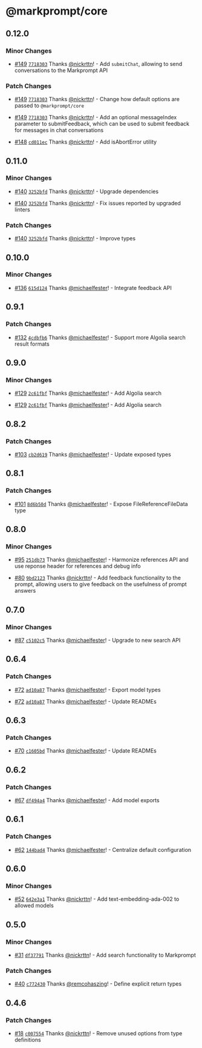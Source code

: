 # @markprompt/core

## 0.12.0

### Minor Changes

- [#149](https://github.com/motifland/markprompt-js/pull/149)
  [`7718303`](https://github.com/motifland/markprompt-js/commit/77183036e67837680c50bd4a5c0023234c4df881)
  Thanks [@nickrttn](https://github.com/nickrttn)! - Add `submitChat`, allowing
  to send conversations to the Markprompt API

### Patch Changes

- [#149](https://github.com/motifland/markprompt-js/pull/149)
  [`7718303`](https://github.com/motifland/markprompt-js/commit/77183036e67837680c50bd4a5c0023234c4df881)
  Thanks [@nickrttn](https://github.com/nickrttn)! - Change how default options
  are passed to `@markprompt/core`

- [#149](https://github.com/motifland/markprompt-js/pull/149)
  [`7718303`](https://github.com/motifland/markprompt-js/commit/77183036e67837680c50bd4a5c0023234c4df881)
  Thanks [@nickrttn](https://github.com/nickrttn)! - Add an optional
  messageIndex parameter to submitFeedback, which can be used to submit feedback
  for messages in chat conversations

- [#148](https://github.com/motifland/markprompt-js/pull/148)
  [`cd011ec`](https://github.com/motifland/markprompt-js/commit/cd011ecfc53325f23618554f1ace9ca9018b5680)
  Thanks [@nickrttn](https://github.com/nickrttn)! - Add isAbortError utility

## 0.11.0

### Minor Changes

- [#140](https://github.com/motifland/markprompt-js/pull/140)
  [`3252bfd`](https://github.com/motifland/markprompt-js/commit/3252bfd04e0b358c0ade9c1e7826806b568ca9ea)
  Thanks [@nickrttn](https://github.com/nickrttn)! - Upgrade dependencies

- [#140](https://github.com/motifland/markprompt-js/pull/140)
  [`3252bfd`](https://github.com/motifland/markprompt-js/commit/3252bfd04e0b358c0ade9c1e7826806b568ca9ea)
  Thanks [@nickrttn](https://github.com/nickrttn)! - Fix issues reported by
  upgraded linters

### Patch Changes

- [#140](https://github.com/motifland/markprompt-js/pull/140)
  [`3252bfd`](https://github.com/motifland/markprompt-js/commit/3252bfd04e0b358c0ade9c1e7826806b568ca9ea)
  Thanks [@nickrttn](https://github.com/nickrttn)! - Improve types

## 0.10.0

### Minor Changes

- [#136](https://github.com/motifland/markprompt-js/pull/136)
  [`615d124`](https://github.com/motifland/markprompt-js/commit/615d1242efd6519079ffcb75305fed6ac5584e76)
  Thanks [@michaelfester](https://github.com/michaelfester)! - Integrate
  feedback API

## 0.9.1

### Patch Changes

- [#132](https://github.com/motifland/markprompt-js/pull/132)
  [`4cdbfb6`](https://github.com/motifland/markprompt-js/commit/4cdbfb6c5483f3009277e803df8cbbd4e9987825)
  Thanks [@michaelfester](https://github.com/michaelfester)! - Support more
  Algolia search result formats

## 0.9.0

### Minor Changes

- [#129](https://github.com/motifland/markprompt-js/pull/129)
  [`2c61fbf`](https://github.com/motifland/markprompt-js/commit/2c61fbf65fd4d4e51093b5f3f46daf31da58d1dc)
  Thanks [@michaelfester](https://github.com/michaelfester)! - Add Algolia
  search

- [#129](https://github.com/motifland/markprompt-js/pull/129)
  [`2c61fbf`](https://github.com/motifland/markprompt-js/commit/2c61fbf65fd4d4e51093b5f3f46daf31da58d1dc)
  Thanks [@michaelfester](https://github.com/michaelfester)! - Add Algolia
  search

## 0.8.2

### Patch Changes

- [#103](https://github.com/motifland/markprompt-js/pull/103)
  [`cb2d619`](https://github.com/motifland/markprompt-js/commit/cb2d619395e00342c2bb9ef5ae485f2b82ee1c3c)
  Thanks [@michaelfester](https://github.com/michaelfester)! - Update exposed
  types

## 0.8.1

### Patch Changes

- [#101](https://github.com/motifland/markprompt-js/pull/101)
  [`8d6b50d`](https://github.com/motifland/markprompt-js/commit/8d6b50d2e4c04917175ea851c8e0102009c3ed73)
  Thanks [@michaelfester](https://github.com/michaelfester)! - Expose
  FileReferenceFileData type

## 0.8.0

### Minor Changes

- [#95](https://github.com/motifland/markprompt-js/pull/95)
  [`251db73`](https://github.com/motifland/markprompt-js/commit/251db739e996c0a9bb72fea50fc016e5fbccdca8)
  Thanks [@michaelfester](https://github.com/michaelfester)! - Harmonize
  references API and use reponse header for references and debug info

- [#80](https://github.com/motifland/markprompt-js/pull/80)
  [`9bd2123`](https://github.com/motifland/markprompt-js/commit/9bd212354ab9d8e79d8c34335f9a0dd8e76176d0)
  Thanks [@nickrttn](https://github.com/nickrttn)! - Add feedback functionality
  to the prompt, allowing users to give feedback on the usefulness of prompt
  answers

## 0.7.0

### Minor Changes

- [#87](https://github.com/motifland/markprompt-js/pull/87)
  [`c5102c5`](https://github.com/motifland/markprompt-js/commit/c5102c5937e72d6796f885dab9410ed1f5dc36ed)
  Thanks [@michaelfester](https://github.com/michaelfester)! - Upgrade to new
  search API

## 0.6.4

### Patch Changes

- [#72](https://github.com/motifland/markprompt-js/pull/72)
  [`ad10a87`](https://github.com/motifland/markprompt-js/commit/ad10a87ead941b13626746dbb5fbef882fc8c0e8)
  Thanks [@michaelfester](https://github.com/michaelfester)! - Export model
  types

- [#72](https://github.com/motifland/markprompt-js/pull/72)
  [`ad10a87`](https://github.com/motifland/markprompt-js/commit/ad10a87ead941b13626746dbb5fbef882fc8c0e8)
  Thanks [@michaelfester](https://github.com/michaelfester)! - Update READMEs

## 0.6.3

### Patch Changes

- [#70](https://github.com/motifland/markprompt-js/pull/70)
  [`c1605bd`](https://github.com/motifland/markprompt-js/commit/c1605bd46c672b653e6f92bb7ecf38a9219a7fb7)
  Thanks [@michaelfester](https://github.com/michaelfester)! - Update READMEs

## 0.6.2

### Patch Changes

- [#67](https://github.com/motifland/markprompt-js/pull/67)
  [`df494a4`](https://github.com/motifland/markprompt-js/commit/df494a422fb770bca1f2fc56d55039e009718655)
  Thanks [@michaelfester](https://github.com/michaelfester)! - Add model exports

## 0.6.1

### Patch Changes

- [#62](https://github.com/motifland/markprompt-js/pull/62)
  [`144bad4`](https://github.com/motifland/markprompt-js/commit/144bad4e88fbff68c5349a1128b29cbb4ee96616)
  Thanks [@michaelfester](https://github.com/michaelfester)! - Centralize
  default configuration

## 0.6.0

### Minor Changes

- [#52](https://github.com/motifland/markprompt-js/pull/52)
  [`642e3a1`](https://github.com/motifland/markprompt-js/commit/642e3a1fecb4d09e9b0269a5009b0a2952880e3a)
  Thanks [@nickrttn](https://github.com/nickrttn)! - Add text-embedding-ada-002
  to allowed models

## 0.5.0

### Minor Changes

- [#31](https://github.com/motifland/markprompt-js/pull/31)
  [`df37791`](https://github.com/motifland/markprompt-js/commit/df377911ef009c9e41d647febc291a674ddc9d8e)
  Thanks [@nickrttn](https://github.com/nickrttn)! - Add search functionality to
  Markprompt

### Patch Changes

- [#40](https://github.com/motifland/markprompt-js/pull/40)
  [`c772430`](https://github.com/motifland/markprompt-js/commit/c77243035121001d544dd061d86835a424b2adb2)
  Thanks [@remcohaszing](https://github.com/remcohaszing)! - Define explicit
  return types

## 0.4.6

### Patch Changes

- [#18](https://github.com/motifland/markprompt-js/pull/18)
  [`c007554`](https://github.com/motifland/markprompt-js/commit/c007554ca769c6143d3e26ecf155f6e3eb0c76e9)
  Thanks [@nickrttn](https://github.com/nickrttn)! - Remove unused options from
  type definitions
